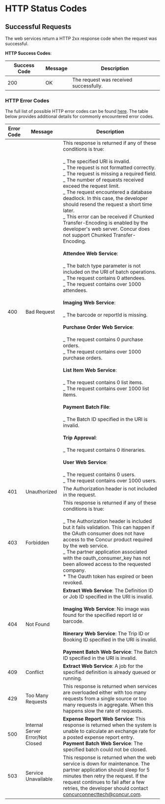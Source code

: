 # HTTP Status Codes

## Successful Requests

The web services return a HTTP 2xx response code when the request was successful.

**HTTP Success Codes**:

| Success Code | Message | Description                            |
| ------------ | ------- | -------------------------------------- |
| 200          | OK      | The request was received successfully. |

### HTTP Error Codes

The full list of possible HTTP error codes can be found [here](https://www.w3.org/Protocols/rfc2616/rfc2616-sec10.html). The table below provides additional details for commonly encountered error codes.

| Error Code | Message                          | Description                                                                                                                                                                                                                                                                                                                                                                                                                                                                                                                                                                                                                                                                                                                                                                                                                                                                                                                                                                                                                                                                                                                                                                                                                                                                                                                                                                                       |
| ---------- | -------------------------------- | ------------------------------------------------------------------------------------------------------------------------------------------------------------------------------------------------------------------------------------------------------------------------------------------------------------------------------------------------------------------------------------------------------------------------------------------------------------------------------------------------------------------------------------------------------------------------------------------------------------------------------------------------------------------------------------------------------------------------------------------------------------------------------------------------------------------------------------------------------------------------------------------------------------------------------------------------------------------------------------------------------------------------------------------------------------------------------------------------------------------------------------------------------------------------------------------------------------------------------------------------------------------------------------------------------------------------------------------------------------------------------------------------- |
| 400        | Bad Request                      | This response is returned if any of these conditions is true:<br><br>_ The specified URI is invalid.<br>_ The request is not formatted correctly.<br>_ The request is missing a required field.<br>_ The number of requests received exceed the request limit.<br>_ The request encountered a database deadlock. In this case, the developer should resend the request a short time later.<br>_ This error can be received if Chunked Transfer-Encoding is enabled by the developer's web server. Concur does not support Chunked Transfer-Encoding.<br><br>**Attendee Web Service**:<br><br>_ The batch type parameter is not included on the URI of batch operations.<br>_ The request contains 0 attendees.<br>_ The request contains over 1000 attendees.<br><br>**Imaging Web Service**:<br><br>_ The barcode or reportId is missing.<br><br>**Purchase Order Web Service**:<br><br>_ The request contains 0 purchase orders.<br>_ The request contains over 1000 purchase orders.<br><br>**List Item Web Service**:<br><br>_ The request contains 0 list items.<br>_ The request contains over 1000 list items.<br><br>**Payment Batch File**:<br><br>_ The Batch ID specified in the URI is invalid.<br><br>**Trip Approval**:<br><br>_ The request contains 0 itineraries.<br><br>**User Web Service**:<br><br>_ The request contains 0 users.<br>_ The request contains over 1000 users. |
| 401        | Unauthorized                     | The Authorization header is not included in the request.                                                                                                                                                                                                                                                                                                                                                                                                                                                                                                                                                                                                                                                                                                                                                                                                                                                                                                                                                                                                                                                                                                                                                                                                                                                                                                                                          |
| 403        | Forbidden                        | This response is returned if any of these conditions is true:<br><br>_ The Authorization header is included but it fails validation. This can happen if the OAuth consumer does not have access to the Concur product required by the web service.<br>_ The partner application associated with the oauth_consumer_key has not been allowed access to the requested company.<br>\* The Oauth token has expired or been revoked.                                                                                                                                                                                                                                                                                                                                                                                                                                                                                                                                                                                                                                                                                                                                                                                                                                                                                                                                                                   |
| 404        | Not Found                        | **Extract Web Service**: The Definition ID or Job ID specified in the URI is invalid.<br><br>**Imaging Web Service**: No image was found for the specified report Id or barcode.<br><br>**Itinerary Web Service**: The Trip ID or Booking ID specified in the URI is invalid.<br><br>**Payment Batch Web Service**: The Batch ID specified in the URI is invalid.                                                                                                                                                                                                                                                                                                                                                                                                                                                                                                                                                                                                                                                                                                                                                                                                                                                                                                                                                                                                                                 |
| 409        | Conflict                         | **Extract Web Service**: A job for the specified definition is already queued or running.                                                                                                                                                                                                                                                                                                                                                                                                                                                                                                                                                                                                                                                                                                                                                                                                                                                                                                                                                                                                                                                                                                                                                                                                                                                                                                         |
| 429        | Too Many Requests                | This response is returned when services are overloaded either with too many requests from a single source or too many requests in aggregate. When this happens slow the rate of requests.                                                                                                                                                                                                                                                                                                                                                                                                                                                                                                                                                                                                                                                                                                                                                                                                                                                                                                                                                                                                                                                                                                                                                                                                         |
| 500        | Internal Server Error/Not Closed | **Expense Report Web Service**: This response is returned when the system is unable to calculate an exchange rate for a posted expense report entry.<br>**Payment Batch Web Service**: The specified batch could not be closed.                                                                                                                                                                                                                                                                                                                                                                                                                                                                                                                                                                                                                                                                                                                                                                                                                                                                                                                                                                                                                                                                                                                                                                   |
| 503        | Service Unavailable              | This response is returned when the web service is down for maintenance. The partner application should sleep for 5 minutes then retry the request. If the request continues to fail after a few retries, the developer should contact concurconnecttech@concur.com.                                                                                                                                                                                                                                                                                                                                                                                                                                                                                                                                                                                                                                                                                                                                                                                                                                                                                                                                                                                                                                                                                                                               |
